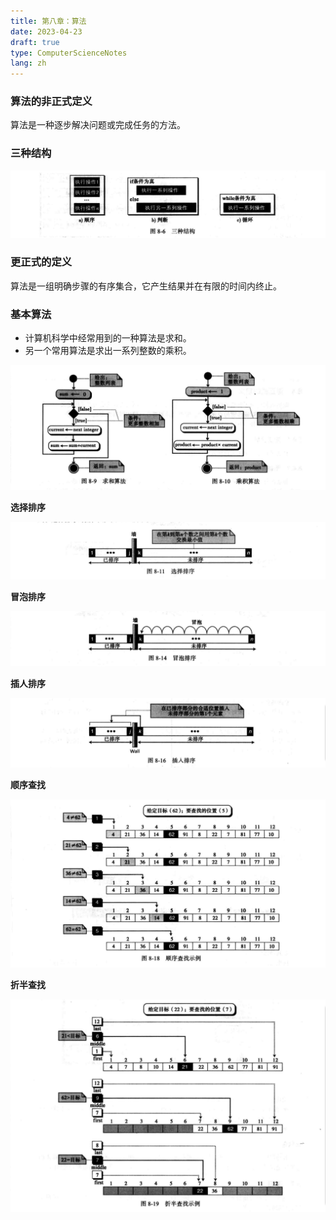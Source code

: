 ```yaml
---
title: 第八章：算法
date: 2023-04-23
draft: true
type: ComputerScienceNotes
lang: zh
---
```


### 算法的非正式定义

算法是一种逐步解决问题或完成任务的方法。

### 三种结构

![三种结构](/public/images/computer-science-notes/8.1.png)

### 更正式的定义

算法是一组明确步骤的有序集合，它产生结果并在有限的时间内终止。

### 基本算法

- 计算机科学中经常用到的一种算法是求和。
- 另一个常用算法是求出一系列整数的乘积。

![基本算法](/public/images/computer-science-notes/8.2.png)

**选择排序**

![基本算法](/public/images/computer-science-notes/8.3.png)

**冒泡排序**

![基本算法](/public/images/computer-science-notes/8.4.png)

**插人排序**

![基本算法](/public/images/computer-science-notes/8.5.png)

**顺序查找**

![基本算法](/public/images/computer-science-notes/8.6.png)

**折半查找**

![基本算法](/public/images/computer-science-notes/8.7.png)
